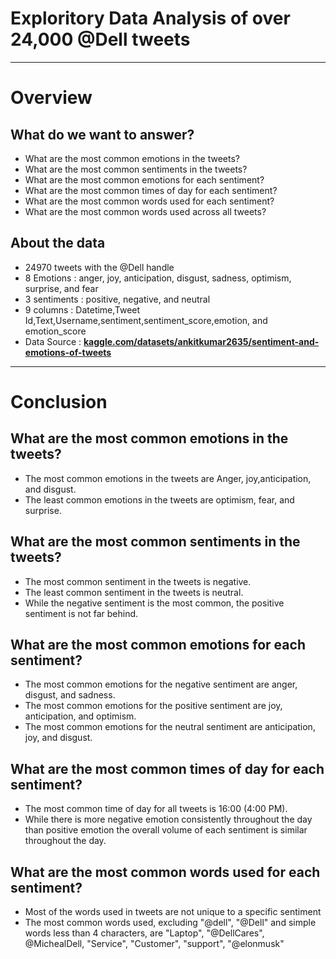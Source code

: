 # Exploritory Data Analysis of over 24,000 @Dell tweets
---
# Overview

## What do we want to answer?
* What are the most common emotions in the tweets?
* What are the most common sentiments in the tweets?
* What are the most common emotions for each sentiment?
* What are the most common times of day for each sentiment?
* What are the most common words used for each sentiment?
* What are the most common words used across all tweets?

## About the data
* 24970 tweets with the @Dell handle
* 8 Emotions : anger, joy, anticipation, disgust, sadness, optimism, surprise, and fear
* 3 sentiments : positive, negative, and neutral
* 9 columns : Datetime,Tweet Id,Text,Username,sentiment,sentiment_score,emotion, and emotion_score
* Data Source : __[kaggle.com/datasets/ankitkumar2635/sentiment-and-emotions-of-tweets](https://www.kaggle.com/datasets/ankitkumar2635/sentiment-and-emotions-of-tweets)__
---
# Conclusion
## What are the most common emotions in the tweets?
* The most common emotions in the tweets are Anger, joy,anticipation, and disgust.
* The least common emotions in the tweets are optimism, fear, and surprise.

## What are the most common sentiments in the tweets?
* The most common sentiment in the tweets is negative.
* The least common sentiment in the tweets is neutral.
* While the negative sentiment is the most common, the positive sentiment is not far behind.

## What are the most common emotions for each sentiment?
* The most common emotions for the negative sentiment are anger, disgust, and sadness.
* The most common emotions for the positive sentiment are joy, anticipation, and optimism.
* The most common emotions for the neutral sentiment are anticipation, joy, and disgust.

## What are the most common times of day for each sentiment?
* The most common time of day for all tweets is 16:00 (4:00 PM).
* While there is more negative emotion consistently throughout the day than positive emotion the overall volume of
  each sentiment is similar throughout the day.

## What are the most common words used for each sentiment?
* Most of the words used in tweets are not unique to a specific sentiment
* The most common words used, excluding "@dell", "@Dell" and simple words less than 4 characters, are "Laptop", "@DellCares", @MichealDell, "Service", "Customer", "support", "@elonmusk"
